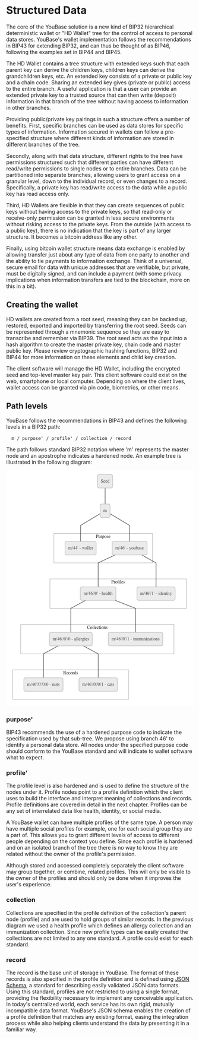 # Structured Data

The core of the YouBase solution is a new kind of BIP32 hierarchical deterministic wallet or "HD Wallet" tree for the control of access to personal data stores.  YouBase's wallet implementation follows the recommendations in BIP43 for extending BIP32, and can thus be thought of as BIP46, following the examples set in BIP44 and BIP45.

The HD Wallet contains a tree structure with extended keys such that each parent key can derive the children keys, children keys can derive the grandchildren keys, etc. An extended key consists of a private or public key and a chain code.  Sharing an extended key gives (private or public) access to the entire branch. A useful application is that a user can provide an extended private key to a trusted source that can then write (deposit) information in that branch of the tree without having access to information in other branches.

Providing public/private key pairings in such a structure offers a number of benefits. First, specific branches can be used as data stores for specific types of information. Information secured in wallets can follow a pre-specified structure where different kinds of information are stored in different branches of the tree.

Secondly, along with that data structure, different rights to the tree have permissions structured such that different parties can have different read/write permissions to single nodes or to entire branches. Data can be partitioned into separate branches, allowing users to grant access on a granular level, down to the individual record, or even changes to a record. Specifically, a private key has read/write access to the data while a public key has read access only.

Third, HD Wallets are flexible in that they can create sequences of public keys without having access to the private keys, so that read-only or receive-only permission can be granted in less secure environments without risking access to the private keys. From the outside (with access to a public key), there is no indication that the key is part of any larger structure. It becomes a bitcoin address like any other.

Finally, using bitcoin wallet structure means data exchange is enabled by allowing transfer just about any type of data from one party to another and the ability to tie payments to information exchange. Think of a universal, secure email for data with unique addresses that are verifiable, but private, must be digitally signed, and can include a payment (with some privacy implications when information transfers are tied to the blockchain, more on this in a bit).


## Creating the wallet

HD wallets are created from a root seed, meaning they can be backed up, restored, exported and imported by transferring the root seed. Seeds can be represented through a mnemonic sequence so they are easy to transcribe and remember via BIP39. The root seed acts as the input into a hash algorithm to create the master private key, chain code and master public key. Please review cryptographic hashing functions, BIP32 and BIP44 for more information on these elements and child key creation.

The client software will manage the HD Wallet, including the encrypted seed and top-level master key pair. This client software could exist on the web, smartphone or local computer. Depending on where the client lives, wallet access can be granted via pin code, biometrics, or other means.


## Path levels

YouBase follows the recommendations in BIP43 and defines the following levels in a BIP32 path:

```
  m / purpose' / profile' / collection / record
```

The path follows standard BIP32 notation where 'm' represents the master node and an apostrophe indicates a hardened node. An example tree is illustrated in the following diagram:

![Structured Data](/diagrams/structured-data.png)

### purpose'

BIP43 recommends the use of a hardened purpose code to indicate the specification used by that sub-tree. We propose using branch 46' to identify a personal data store. All nodes under the specified purpose code should conform to the YouBase standard and will indicate to wallet software what to expect.

### profile'

The profile level is also hardened and is used to define the structure of the nodes under it. Profile nodes point to a profile definition which the client uses to build the interface and interpret meaning of collections and records. Profile definitions are covered in detail in the next chapter. Profiles can be any set of interrelated data like health, identity, or social media.

A YouBase wallet can have multiple profiles of the same type. A person may have multiple social profiles for example, one for each social group they are a part of. This allows you to grant different levels of access to different people depending on the context you define. Since each profile is hardened and on an isolated branch of the tree there is no way to know they are related without the owner of the profile's permission.

Although stored and accessed completely separately the client software may group together, or combine, related profiles. This will only be visible to the owner of the profiles and should only be done when it improves the user's experience.

### collection

Collections are specified in the profile definition of the collection's parent node (profile) and are used to hold groups of similar records. In the previous diagram we used a health profile which defines an allergy collection and an immunization collection. Since new profile types can be easily created the collections are not limited to any one standard. A profile could exist for each standard.

### record

The record is the base unit of storage in YouBase. The format of these records is also specified in the profile definition and is defined using [JSON Schema](http://json-schema.org), a standard for describing easily validated JSON data formats.  Using this standard, profiles are not restricted to using a single format, providing the flexibility necessary to implement any conceivable application. In today's centralized world, each service has its own rigid, mutually incompatible data format. YouBase's JSON schema enables the creation of a profile definition that matches any existing format, easing the integration process while also helping clients understand the data by presenting it in a familiar way.
